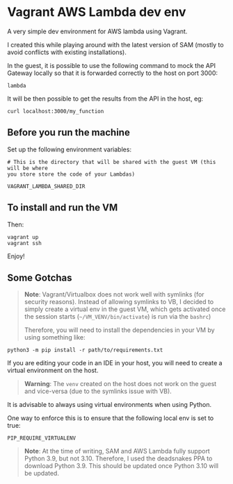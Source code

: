 # Vagrant AWS Lambda dev env

A very simple dev environment for AWS lambda using Vagrant.

I created this while playing around with the latest version of SAM (mostly to avoid conflicts with existing installations).

In the guest, it is possible to use the following command to mock the API Gateway locally so that it is forwarded correctly to the host on port 3000:
```
lambda
```

It will be then possible to get the results from the API in the host, eg:
```
curl localhost:3000/my_function
```

## Before you run the machine
Set up the following environment variables:

```
# This is the directory that will be shared with the guest VM (this will be where
you store store the code of your Lambdas)

VAGRANT_LAMBDA_SHARED_DIR
``` 

## To install and run the VM

Then:
```
vagrant up
vagrant ssh
```

Enjoy!

## Some Gotchas

> **Note**:
> Vagrant/Virtualbox does not work well with symlinks (for security reasons).
> Instead of allowing symlinks to VB, I decided to simply create a virtual env
> in the guest VM, which gets activated once the session starts (`~/VM_VENV/bin/activate`)
> is run via the `bashrc`)
>
> Therefore, you will need to install the dependencies in your VM by using something like:
```
python3 -m pip install -r path/to/requirements.txt
```

If you are editing your code in an IDE in your host, you will need to create a virtual 
environment on the host. 

> **Warning**:
> The `venv` created on the host does not work on the guest and vice-versa (due to
> the symlinks issue with VB).

It is advisable to always using virtual environments when using Python.

One way to enforce this is to ensure that the following local env is set to true:
```
PIP_REQUIRE_VIRTUALENV
```


> **Note**:
> At the time of writing, SAM and AWS Lambda fully support Python 3.9, but not
> 3.10. Therefore, I used the deadsnakes PPA to download Python 3.9. This should be updated once Python 3.10 will be updated.
